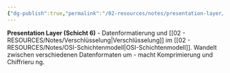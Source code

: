 ```yaml
---
{"dg-publish":true,"permalink":"/02-resources/notes/presentation-layer/","tags":["informatik/netzwerk/osi/layer6","daten/formatierung","informatik/netzwerk/osi"],"noteIcon":"","updated":"2025-09-10T16:35:32.914+02:00"}
---
```



**Presentation Layer (Schicht 6)** - Datenformatierung und [[02 - RESOURCES/Notes/Verschlüsselung\|Verschlüsselung]] im [[02 - RESOURCES/Notes/OSI-Schichtenmodell\|OSI-Schichtenmodell]].
Wandelt zwischen verschiedenen Datenformaten um - macht Komprimierung und Chiffrieru ng.